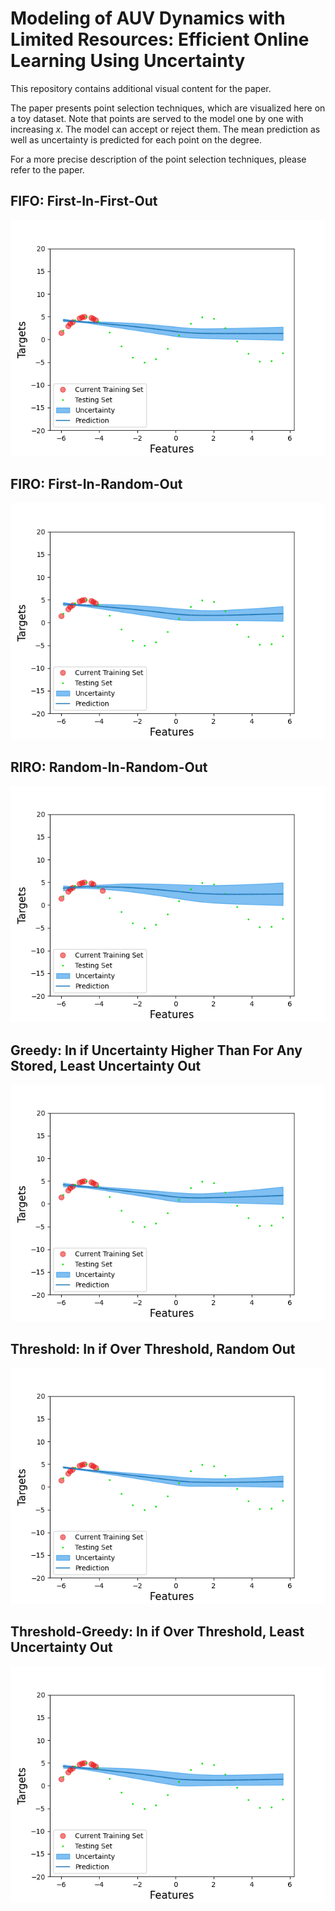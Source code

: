 # Modeling of AUV Dynamics with Limited Resources: Efficient Online Learning Using Uncertainty

This repository contains additional visual content for the paper.

The paper presents point selection techniques, which are visualized here on a toy dataset. Note that points are served to the model one by one with increasing $x$. The model can accept or reject them. The mean prediction as well as uncertainty is predicted for each point on the degree.

For a more precise description of the point selection techniques, please refer to the paper.

## FIFO: First-In-First-Out
![FIFO](FIFO.gif)

## FIRO: First-In-Random-Out
![FIRO](FIRO.gif)

## RIRO: Random-In-Random-Out
![RIRO](RIRO.gif)

## Greedy: In if Uncertainty Higher Than For Any Stored, Least Uncertainty Out
![GREEDY](GREEDY.gif)

## Threshold: In if Over Threshold, Random Out
![THRESHOLD](THRESHOLD.gif)

## Threshold-Greedy: In if Over Threshold, Least Uncertainty Out
![THRESHOLD_GREEDY](THRESHOLDG.gif)